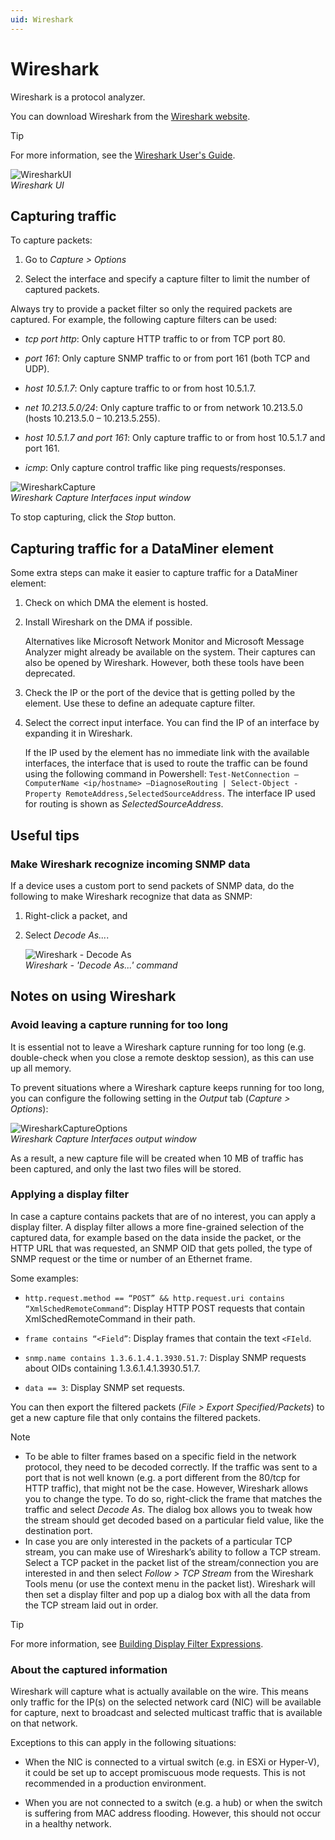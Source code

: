 ```yaml
---
uid: Wireshark
---
```


# Wireshark

Wireshark is a protocol analyzer.

You can download Wireshark from the [Wireshark website](https://www.wireshark.org/).

> [!TIP]
> For more information, see the [Wireshark User's Guide](https://www.wireshark.org/docs/wsug_html_chunked/).

![WiresharkUI](~/develop/images/WiresharkUI.png)<br>*Wireshark UI*

## Capturing traffic

To capture packets:

1. Go to *Capture > Options*

1. Select the interface and specify a capture filter to limit the number of captured packets.

Always try to provide a packet filter so only the required packets are captured. For example, the following capture filters can be used:

- *tcp port http*: Only capture HTTP traffic to or from TCP port 80.

- *port 161*: Only capture SNMP traffic to or from port 161 (both TCP and UDP).

- *host 10.5.1.7*: Only capture traffic to or from host 10.5.1.7.

- *net 10.213.5.0/24*: Only capture traffic to or from network 10.213.5.0 (hosts 10.213.5.0 – 10.213.5.255).

- *host 10.5.1.7 and port 161*: Only capture traffic to or from host 10.5.1.7 and port 161.

- *icmp*: Only capture control traffic like ping requests/responses.

![WiresharkCapture](~/develop/images/WiresharkCapture1.png)<br>
*Wireshark Capture Interfaces input window*

To stop capturing, click the *Stop* button.

## Capturing traffic for a DataMiner element

Some extra steps can make it easier to capture traffic for a DataMiner element:

1. Check on which DMA the element is hosted.

1. Install Wireshark on the DMA if possible.

   Alternatives like Microsoft Network Monitor and Microsoft Message Analyzer might already be available on the system. Their captures can also be opened by Wireshark. However, both these tools have been deprecated.

1. Check the IP or the port of the device that is getting polled by the element. Use these to define an adequate capture filter.

1. Select the correct input interface. You can find the IP of an interface by expanding it in Wireshark.

   If the IP used by the element has no immediate link with the available interfaces, the interface that is used to route the traffic can be found using the following command in Powershell: `Test-NetConnection –ComputerName <ip/hostname> –DiagnoseRouting | Select-Object -Property RemoteAddress,SelectedSourceAddress`. The interface IP used for routing is shown as *SelectedSourceAddress*.

## Useful tips

### Make Wireshark recognize incoming SNMP data

If a device uses a custom port to send packets of SNMP data, do the following to make Wireshark recognize that data as SNMP:

1. Right-click a packet, and
1. Select *Decode As...*.

   ![Wireshark - Decode As](~/develop/images/Wireshark_DecodeAs.png)<br>
   *Wireshark - 'Decode As...' command*

## Notes on using Wireshark

### Avoid leaving a capture running for too long

It is essential not to leave a Wireshark capture running for too long (e.g. double-check when you close a remote desktop session), as this can use up all memory.

To prevent situations where a Wireshark capture keeps running for too long, you can configure the following setting in the *Output* tab (*Capture > Options*):

![WiresharkCaptureOptions](~/develop/images/WiresharkCaptureOptions.png)<br>
*Wireshark Capture Interfaces output window*

As a result, a new capture file will be created when 10 MB of traffic has been captured, and only the last two files will be stored.

### Applying a display filter

In case a capture contains packets that are of no interest, you can apply a display filter. A display filter allows a more fine-grained selection of the captured data, for example based on the data inside the packet, or the HTTP URL that was requested, an SNMP OID that gets polled, the type of SNMP request or the time or number of an Ethernet frame.

Some examples:

- `http.request.method == “POST” && http.request.uri contains “XmlSchedRemoteCommand”`: Display HTTP POST requests that contain XmlSchedRemoteCommand in their path.

- `frame contains “<Field”`: Display frames that contain the text `<FIeld`.

- `snmp.name contains 1.3.6.1.4.1.3930.51.7`: Display SNMP requests about OIDs containing 1.3.6.1.4.1.3930.51.7.

- `data == 3`: Display SNMP set requests.

You can then export the filtered packets (*File > Export Specified/Packets*) to get a new capture file that only contains the filtered packets.

> [!NOTE]
>
> - To be able to filter frames based on a specific field in the network protocol, they need to be decoded correctly. If the traffic was sent to a port that is not well known (e.g. a port different from the 80/tcp for HTTP traffic), that might not be the case. However, Wireshark allows you to change the type. To do so, right-click the frame that matches the traffic and select *Decode As*. The dialog box allows you to tweak how the stream should get decoded based on a particular field value, like the destination port.
> - In case you are only interested in the packets of a particular TCP stream, you can make use of Wireshark’s ability to follow a TCP stream. Select a TCP packet in the packet list of the stream/connection you are interested in and then select *Follow > TCP Stream* from the Wireshark Tools menu (or use the context menu in the packet list). Wireshark will then set a display filter and pop up a dialog box with all the data from the TCP stream laid out in order.

> [!TIP]
> For more information, see [Building Display Filter Expressions](https://www.wireshark.org/docs/wsug_html_chunked/ChWorkBuildDisplayFilterSection.html).

### About the captured information

Wireshark will capture what is actually available on the wire. This means only traffic for the IP(s) on the selected network card (NIC) will be available for capture, next to broadcast and selected multicast traffic that is available on that network.

Exceptions to this can apply in the following situations:

- When the NIC is connected to a virtual switch (e.g. in ESXi or Hyper-V), it could be set up to accept promiscuous mode requests. This is not recommended in a production environment.

- When you are not connected to a switch (e.g. a hub) or when the switch is suffering from MAC address flooding. However, this should not occur in a healthy network.
